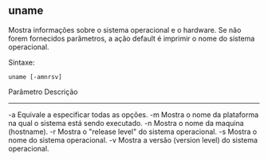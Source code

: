 ## uname

Mostra informações sobre o sistema operacional e o hardware. Se não
forem fornecidos parâmetros, a ação default é imprimir o nome do
sistema operacional.

Sintaxe: 

	uname [-amnrsv]

Parâmetro Descrição
--------- ---------
-a        Equivale a especificar todas as opções.
-m        Mostra o nome da plataforma na qual o sistema
          está sendo executado.
-n        Mostra o nome da maquina (hostname).
-r        Mostra o "release level" do sistema operacional.
-s        Mostra o nome do sistema operacional.
-v        Mostra a versão (version level) do sistema
          operacional.


